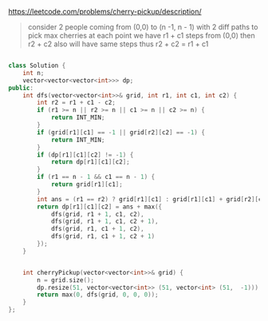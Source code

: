 https://leetcode.com/problems/cherry-pickup/description/

> consider 2 people coming from (0,0) to (n -1, n - 1) with 2 diff paths to pick max cherries
> at each point we have r1 + c1 steps from (0,0) then r2 + c2 also will have same steps
> thus r2 + c2 = r1 + c1


```cpp

class Solution {
    int n;
    vector<vector<vector<int>>> dp;
public:
    int dfs(vector<vector<int>>& grid, int r1, int c1, int c2) {
        int r2 = r1 + c1 - c2;
        if (r1 >= n || r2 >= n || c1 >= n || c2 >= n) {
            return INT_MIN;
        }
        if (grid[r1][c1] == -1 || grid[r2][c2] == -1) {
            return INT_MIN;
        }
        if (dp[r1][c1][c2] != -1) {
            return dp[r1][c1][c2];
        }
        if (r1 == n - 1 && c1 == n - 1) {
            return grid[r1][c1];
        }
        int ans = (r1 == r2) ? grid[r1][c1] : grid[r1][c1] + grid[r2][c2];
        return dp[r1][c1][c2] = ans + max({
            dfs(grid, r1 + 1, c1, c2),
            dfs(grid, r1 + 1, c1, c2 + 1),
            dfs(grid, r1, c1 + 1, c2),
            dfs(grid, r1, c1 + 1, c2 + 1)
        });
    }


    int cherryPickup(vector<vector<int>>& grid) {
        n = grid.size();
        dp.resize(51, vector<vector<int>> (51, vector<int> (51,  -1)));
        return max(0, dfs(grid, 0, 0, 0));
    }
};

```